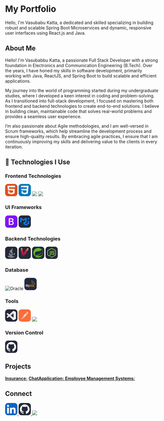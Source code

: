 # My Portfolio
Hello, I'm Vasubabu Katta, a dedicated and skilled specializing in building robust and scalable Spring Boot Microservices and dynamic, responsive user interfaces using React.js and Java.

## About Me
Hello! I'm Vasubabbu Katta, a passionate Full Stack Developer with a strong foundation in Electronics and Communication Engineering (B.Tech). Over the years, I have honed my skills in software development, primarily working with Java, ReactJS, and Spring Boot to build scalable and efficient applications.

My journey into the world of programming started during my undergraduate studies, where I developed a keen interest in coding and problem-solving. As I transitioned into full-stack development, I focused on mastering both frontend and backend technologies to create end-to-end solutions. I believe in building clean, maintainable code that solves real-world problems and provides a seamless user experience.

I’m also passionate about Agile methodologies, and I am well-versed in Scrum frameworks, which help streamline the development process and ensure high-quality results. By embracing agile practices, I ensure that I am continuously improving my skills and delivering value to the clients in every iteration.

## 🚀 Technologies I Use

### Frontend Technologies  
<p align="left">
  <img src="https://github.com/tandpfun/skill-icons/blob/main/icons/HTML.svg" width="40">
  <img src="https://github.com/tandpfun/skill-icons/blob/main/icons/CSS.svg" width="40">
  <img src="https://upload.wikimedia.org/wikipedia/commons/6/6a/JavaScript-logo.png" width="40">
  <img src="https://upload.wikimedia.org/wikipedia/commons/a/a7/React-icon.svg" width="40">
</p>

### UI Frameworks  
<p align="left">
  <img src="https://github.com/tandpfun/skill-icons/blob/main/icons/Bootstrap.svg" width="40">
  <img src="https://github.com/tandpfun/skill-icons/blob/main/icons/MaterialUI-Dark.svg" width="40">
</p>

### Backend Technologies  
<p align="left">
  <img src="https://raw.githubusercontent.com/tandpfun/skill-icons/65dea6c4eaca7da319e552c09f4cf5a9a8dab2c8/icons/Java-Dark.svg" width="40">
  <img src="https://raw.githubusercontent.com/tandpfun/skill-icons/65dea6c4eaca7da319e552c09f4cf5a9a8dab2c8/icons/Maven-Dark.svg" width="40">
  <img src="https://raw.githubusercontent.com/tandpfun/skill-icons/65dea6c4eaca7da319e552c09f4cf5a9a8dab2c8/icons/Spring-Dark.svg" width="40">
  <img src="https://raw.githubusercontent.com/tandpfun/skill-icons/65dea6c4eaca7da319e552c09f4cf5a9a8dab2c8/icons/NodeJS-Dark.svg" width="40">
</p>

### Database
<p align="left">
  <img src="https://upload.wikimedia.org/wikipedia/commons/5/50/Oracle_logo.svg" width="40" title="Oracle"> 
  <img src="https://raw.githubusercontent.com/tandpfun/skill-icons/65dea6c4eaca7da319e552c09f4cf5a9a8dab2c8/icons/MySQL-Dark.svg" width="40" title="MySQL"> 
</p>

### Tools
<p align="left">
  <img src="https://github.com/tandpfun/skill-icons/blob/main/icons/VSCode-Dark.svg" width="40"> 
  <img src="https://raw.githubusercontent.com/tandpfun/skill-icons/65dea6c4eaca7da319e552c09f4cf5a9a8dab2c8/icons/Postman.svg" width="40"> 
  <img src="https://raw.githubusercontent.com/tandpfun/skill-icons/65dea6c4eaca7da319e552c09f4cf5a9a8dab2c8/icons/Sublime-Dark.svg" width="40"> 
</p>

### Version Control
<p align="left">
  <img src="https://raw.githubusercontent.com/tandpfun/skill-icons/65dea6c4eaca7da319e552c09f4cf5a9a8dab2c8/icons/Github-Dark.svg" width="40"> 
</p>

## Projects
[**Insurance:**](https://github.com/VASUBABUKATTA/insurance)
[ **ChatApplication:** ](https://github.com/VASUBABUKATTA/ChatAplication-Frontend)
[**Employee Management Systems:** ](https://github.com/VASUBABUKATTA/EmployeeManagementApplication)

## Connect
[ <img src="https://raw.githubusercontent.com/tandpfun/skill-icons/65dea6c4eaca7da319e552c09f4cf5a9a8dab2c8/icons/LinkedIn.svg" width="40"> ](https://www.linkedin.com/in/katta-vasubabu-6b5142229/)
[ <img src="https://raw.githubusercontent.com/tandpfun/skill-icons/65dea6c4eaca7da319e552c09f4cf5a9a8dab2c8/icons/Github-Dark.svg" width="40"> ](https://github.com/VASUBABUKATTA) 
[ <img src="https://www.citypng.com/public/uploads/preview/download-black-male-user-profile-icon-png-701751695035033bwdeymrpov.png" width="40"> ](https://github.com/VASUBABUKATTA)
